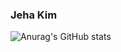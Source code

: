 


### Jeha Kim



![Anurag's GitHub stats](https://github-readme-stats.vercel.app/api?username=kimjeha0&show_icons=true&theme=tokyonight)


